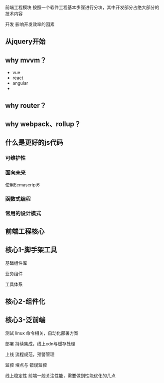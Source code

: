前端工程模块
按照一个软件工程基本步骤进行分块，其中开发部分占绝大部分的技术内容

开发
影响开发效率的因素

## 从jquery开始

## why mvvm？
- vue
- react
- angular
- 
## why router？

## why webpack、rollup？

## 什么是更好的js代码
### 可维护性

### 面向未来
使用Ecmascript6

### 函数式编程

### 常用的设计模式

## 前端工程核心
## 核心1-脚手架工具

基础组件库

业务组件

工具体系


## 核心2-组件化


## 核心3-泛前端


测试
linux 命令相关，自动化部署方案

部署
持续集成，线上cdn与缓存处理

上线
流程规范，预警管理

监控
埋点与 错误监控

线上稳定性
前端一般关注性能，需要做到性能优化的几点